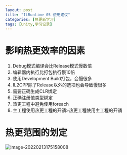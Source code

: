```yaml
---
layout: post
title: "ILRuntime 05 使用建议"
categories: [热更新学习]
tags: [Unity,学习记录]  
---
```


# 影响热更效率的因素

1. Debug模式编译会比Release模式慢数倍
2. 编辑器内执行比打包执行慢10倍
3. 使用Development Build打包，会慢很多
4. IL2CPP除了Release以外的选项也会导致慢很多
5. 需要正确生成CLR绑定
6. 正确注册值类型绑定
7. 热更工程中避免使用foreach
8. 主工程使用热更工程的开销>热更工程使用主工程的开销

# 热更范围的划定

![image-20220213175158008](https://cdn.jsdelivr.net/gh/Gasskin/CloudImg/img/202202131752129.png)
